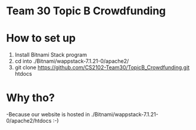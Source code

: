# Team 30 Topic B Crowdfunding

# How to set up
1. Install Bitnami Stack program
2. cd into ./Bitnami/wappstack-7.1.21-0/apache2/
3. git clone https://github.com/CS2102-Team30/TopicB_Crowdfunding.git htdocs

# Why tho?
-Because our website is hosted in ./Bitnami/wappstack-7.1.21-0/apache2/htdocs :-)

